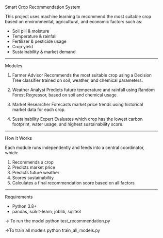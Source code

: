  Smart Crop Recommendation System

This project uses machine learning to recommend the most suitable crop based on environmental, agricultural, and economic factors such as:

- Soil pH & moisture
- Temperature & rainfall
- Fertilizer & pesticide usage
- Crop yield
- Sustainability & market demand

---

 Modules

 1. Farmer Advisor
Recommends the most suitable crop using a Decision Tree classifier trained on soil, weather, and chemical parameters.

 2. Weather Analyst
Predicts future temperature and rainfall using Random Forest Regressor, based on soil and chemical usage.

 3. Market Researcher
Forecasts market price trends using historical market data for each crop.

 4. Sustainability Expert
Evaluates which crop has the lowest carbon footprint, water usage, and highest sustainability score.

---

 How It Works

Each module runs independently and feeds into a central coordinator, which:

1. Recommends a crop
2. Predicts market price
3. Predicts future weather
4. Scores sustainability
5. Calculates a final recommendation score based on all factors

---

 Requirements

- Python 3.8+
- pandas, scikit-learn, joblib, sqlite3

-> To run the model
python test_recommendation.py

->To train all models
python train_all_models.py 
